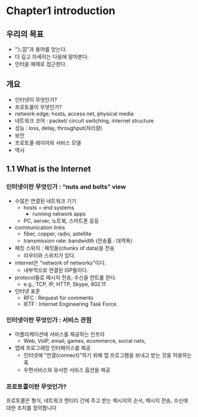 # Chapter1 introduction

## 우리의 목표

- "느낌"과 용어를 얻는다.
- 더 깊고 자세히는 다음에 알아본다.
- 인터을 예제로 접근한다.

## 개요

- 인터넷이 무엇인가?
- 프로토콜이 무엇인가?
- network edge; hosts, access net, physical media
- 네트워크 코어 : packet/ circuit switching, internet structure
- 성능 : loss, delay, throughput(처리량)
- 보안
- 프로토콜 레이어와 서비스 모델
- 역사

## 1.1 What is the Internet

### 인터넷이란 무엇인가 : “nuts and bolts” view

- 수많은 연결된 네트워크 기기
  - hosts = end systems
    - running network apps
  - PC, server, 노트북, 스마트폰 등등
- communication links
  - fiber, copper, radio, astellite
  - transmission rate: bandwidth (전송률 : 대역폭)
- 패킷 스위치 : 패킷들(chunks of data)을 전송
  - 라우터와 스위치가 있다.
- internet은 "network of networks"이다.
  - 내부적으로 연결된 ISP들이다.
- protocol들로 메시지 전송, 수신을 컨트롤 한다.
  - e.g., TCP, IP, HTTP, Skype, 802.11
- 인터넷 표준
  - RFC : Request for comments
  - IETF : Internet Engineering Task Force

### 인터넷이란 무엇인가 : 서비스 관점

- 어플리케이션에 서비스를 제공하는 인프라
  - Web, VoIP, email, games, ecommerce, social nets,
- 앱에 프로그래밍 인터페이스를 제공
  - 인터넷에 "연결(connect)"하기 위해 앱 프로그램을 보내고 받는 것을 허용하는 훅
  - 우편서비스와 유사한 서비스 옵션을 제공

### 프로토콜이란 무엇인가?

프로토콜은 형식, 네트워크 엔티티 간에 주고 받는 메시지의 순서, 메시지 전송, 수신에 대한 조치를 정의합니다
